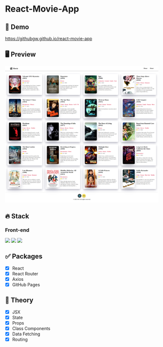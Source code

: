 # React-Movie-App

## 🔗 Demo

https://githubgw.github.io/react-movie-app

## 🖥 Preview

<img src="preview.png">

## 🔥 Stack

### Front-end

<img height="30" src="https://img.shields.io/badge/React-black?style=for-the-badge&logo=React&logoColor=#61DAFB"/> <img height="30" src="https://img.shields.io/badge/Javascript-black?style=for-the-badge&logo=Javascript&logoColor=F7DF1E"/>
<img height="30" src="https://img.shields.io/badge/Github-181717?style=for-the-badge&logo=Github&logoColor=white" />

## ✅ Packages

- [x] React
- [x] React Router
- [x] Axios
- [x] GitHub Pages

## 📖 Theory

- [x] JSX
- [x] State
- [x] Props
- [x] Class Components
- [x] Data Fetching
- [x] Routing
